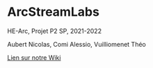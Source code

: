 # ArcStreamLabs
HE-Arc, Projet P2 SP, 2021-2022

Aubert Nicolas, Comi Alessio, Vuilliomenet Théo

[Lien sur notre Wiki](https://gitlab-etu.ing.he-arc.ch/isc/2021-22/niveau-2/2282-1-projet-p2-il-sp/g2/-/wikis/home)
